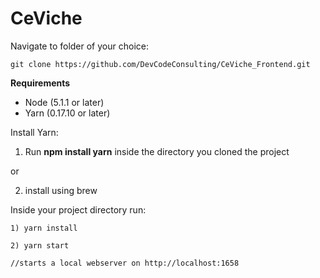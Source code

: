 # CeViche

Navigate to folder of your choice:

    git clone https://github.com/DevCodeConsulting/CeViche_Frontend.git
    
**Requirements**
* Node (5.1.1 or later)
* Yarn (0.17.10 or later)

Install Yarn:

1) Run **npm install yarn** inside the directory you cloned the project

or

2) install using brew

Inside your project directory run:

    1) yarn install
    
    2) yarn start  

    //starts a local webserver on http://localhost:1658
